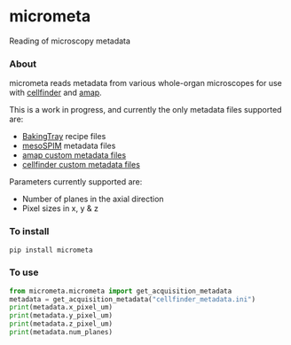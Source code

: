 # micrometa
Reading of microscopy metadata

### About
micrometa reads metadata from various whole-organ microscopes for use with 
[cellfinder](https://github.com/SainsburyWellcomeCentre/cellfinder) and
[amap](https://github.com/SainsburyWellcomeCentre/amap-python).

This is a work in progress, and currently the only metadata files supported 
are:
* [BakingTray](https://github.com/SainsburyWellcomeCentre/BakingTray) 
recipe files 
* [mesoSPIM](https://github.com/mesoSPIM/mesoSPIM-control) 
 metadata files
 * [amap custom metadata files](https://raw.githubusercontent.com/adamltyson/micrometa/master/tests/data/metadata/amap_metadata.ini)
* [cellfinder custom metadata files](https://raw.githubusercontent.com/adamltyson/micrometa/master/tests/data/metadata/cellfinder_metadata.ini)

Parameters currently supported are:
* Number of planes in the axial direction
* Pixel sizes in x, y & z


### To install
```bash
pip install micrometa
```

### To use
```python
from micrometa.micrometa import get_acquisition_metadata
metadata = get_acquisition_metadata("cellfinder_metadata.ini")
print(metadata.x_pixel_um)
print(metadata.y_pixel_um)
print(metadata.z_pixel_um)
print(metadata.num_planes)
```